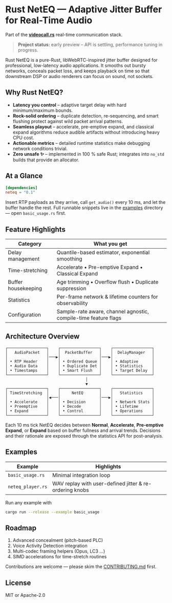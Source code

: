 # Rust NetEQ — Adaptive Jitter Buffer for Real-Time Audio

Part of the **[videocall.rs](https://github.com/security-union/videocall-rs)** real-time communication stack.

> **Project status:** early preview – API is settling, performance tuning in progress.

Rust NetEQ is a pure-Rust, libWebRTC-inspired jitter buffer designed for professional, low-latency audio applications. It smooths out bursty networks, conceals packet loss, and keeps playback on time so that downstream DSP or audio renderers can focus on sound, not sockets.

## Why Rust NetEQ?

* **Latency you control** – adaptive target delay with hard minimum/maximum bounds.
* **Rock-solid ordering** – duplicate detection, re-sequencing, and smart flushing protect against wild packet arrival patterns.
* **Seamless playout** – accelerate, pre-emptive expand, and classical expand algorithms reduce audible artifacts without introducing heavy CPU cost.
* **Actionable metrics** – detailed runtime statistics make debugging network conditions trivial.
* **Zero unsafe ✨** – implemented in 100 % safe Rust; integrates into `no_std` builds that provide an allocator.

## At a Glance

```toml
[dependencies]
neteq = "0.1"
```

Insert RTP payloads as they arrive, call `get_audio()` every 10 ms, and let the buffer handle the rest.  Full runnable snippets live in the [examples](examples) directory — open `basic_usage.rs` first.

## Feature Highlights

| Category             | What you get                                                    |
|----------------------|-----------------------------------------------------------------|
| Delay management     | Quantile-based estimator, exponential smoothing                 |
| Time-stretching      | Accelerate • Pre-emptive Expand • Classical Expand              |
| Buffer housekeeping  | Age trimming • Overflow flush • Duplicate suppression           |
| Statistics           | Per-frame network & lifetime counters for observability         |
| Configuration        | Sample-rate aware, channel agnostic, compile-time feature flags |


## Architecture Overview

```
┌─────────────────┐    ┌─────────────────┐    ┌─────────────────┐
│   AudioPacket   │    │  PacketBuffer   │    │  DelayManager   │
│                 │───▶│                 │───▶│                 │
│ • RTP Header    │    │ • Ordered Queue │    │ • Adaptive      │
│ • Audio Data    │    │ • Duplicate Det │    │ • Statistics    │
│ • Timestamps    │    │ • Smart Flush   │    │ • Target Delay  │
└─────────────────┘    └─────────────────┘    └─────────────────┘
                                   │
                                   ▼
┌─────────────────┐    ┌─────────────────┐    ┌─────────────────┐
│ TimeStretching  │    │     NetEQ       │    │   Statistics    │
│                 │◀───│                 │───▶│                 │
│ • Accelerate    │    │ • Decision      │    │ • Network Stats │
│ • Preemptive    │    │ • Decode        │    │ • Lifetime      │
│ • Expand        │    │ • Control       │    │ • Operations    │
└─────────────────┘    └─────────────────┘    └─────────────────┘
```

Each 10 ms tick NetEQ decides between **Normal**, **Accelerate**, **Pre-emptive Expand**, or **Expand** based on buffer fullness and arrival trends.  Decisions and their rationale are exposed through the statistics API for post-analysis.

## Examples

| Example              | Highlights                                              |
|----------------------|---------------------------------------------------------|
| `basic_usage.rs`     | Minimal integration loop                                |
| `neteq_player.rs`    | WAV replay with user-defined jitter & re-ordering knobs |

Run any example with

```bash
cargo run --release --example basic_usage
```

## Roadmap

1. Advanced concealment (pitch-based PLC)
2. Voice Activity Detection integration
3. Multi-codec framing helpers (Opus, LC3 …)
4. SIMD accelerations for time-stretch routines

Contributions are welcome — please skim the [CONTRIBUTING.md](CONTRIBUTING.md) first.

## License

MIT or Apache-2.0